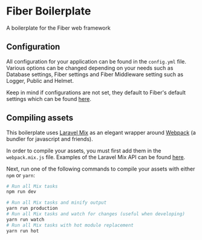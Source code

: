 # Fiber Boilerplate
A boilerplate for the Fiber web framework


## Configuration
All configuration for your application can be found in the `config.yml` file. Various options can be changed depending on your needs such as Database settings, Fiber settings and Fiber Middleware setting such as Logger, Public and Helmet.

Keep in mind if configurations are not set, they default to Fiber's default settings which can be found [here](https://docs.gofiber.io/).


## Compiling assets
This boilerplate uses [Laravel Mix](https://github.com/JeffreyWay/laravel-mix) as an elegant wrapper around [Webpack](https://github.com/webpack/webpack) (a bundler for javascript and friends).

In order to compile your assets, you must first add them in the `webpack.mix.js` file. Examples of the Laravel Mix API can be found [here](https://laravel-mix.com/docs/5.0/mixjs).

Next, run one of the following commands to compile your assets with either `npm` or `yarn`:
```bash
# Run all Mix tasks
npm run dev

# Run all Mix tasks and minify output
yarn run production
# Run all Mix tasks and watch for changes (useful when developing)
yarn run watch
# Run all Mix tasks with hot module replacement
yarn run hot
```
